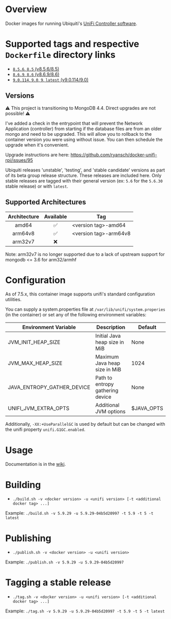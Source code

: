 # Overview

Docker images for running Ubiquiti's [UniFi Controller software](https://www.ubnt.com/download/unifi/).

# Supported tags and respective `Dockerfile` directory links

- [`8.5.6`, `8.5` (v8.5.6/8.5)](https://github.com/ryansch/docker-unifi-rpi/tree/v8.5.6/8.5)
- [`8.6.9`, `8.6` (v8.6.9/8.6)](https://github.com/ryansch/docker-unifi-rpi/tree/v8.6.9/8.6)
- [`9.0.114`, `9.0`, `9`, `latest` (v9.0.114/9.0)](https://github.com/ryansch/docker-unifi-rpi/tree/v9.9.114/9.0)

## Versions

⚠️  This project is transitioning to MongoDB 4.4. Direct upgrades are not possible! ⚠️

I've added a check in the entrypoint that will prevent the Network Application (controller) from starting if
the database files are from an older mongo and need to be upgraded. This will allow you to rollback to the container version you were using without issue. You can then schedule the upgrade when it's convenient.

Upgrade instructions are here: <https://github.com/ryansch/docker-unifi-rpi/issues/95>

Ubiquiti releases 'unstable', 'testing', and 'stable candidate' versions as part of its beta group release structure.  These releases are included here.  Only stable releases are tagged with their general version (ex: `5.6` for the `5.6.30` stable release) or with `latest`.

## Supported Architectures

| Architecture | Available | Tag |
| :----: | :----: | ---- |
| amd64 | ✅ | \<version tag\>-amd64 |
| arm64v8 | ✅ | \<version tag\>-arm64v8 |
| arm32v7 | ❌ | |

Note: arm32v7 is no longer supported due to a lack of upstream support for mongodb <= 3.6 for arm32/armhf

# Configuration

As of 7.5.x, this container image supports unifi's standard configuration utilities.

You can supply a system.properties file at `/var/lib/unifi/system.properies` (in the container) or set any of the following environment variables:

| Environment Variable | Description | Default |
| --- | --- | --- |
| JVM_INIT_HEAP_SIZE | Initial Java heap size in MiB | None |
| JVM_MAX_HEAP_SIZE | Maximum Java heap size in MiB | 1024 |
| JAVA_ENTROPY_GATHER_DEVICE | Path to entropy gathering device | None |
| UNIFI_JVM_EXTRA_OPTS | Additional JVM options | $JAVA_OPTS |

Additionally, `-XX:+UseParallelGC` is used by default but can be changed with the unifi property `unifi.G1GC.enabled`.

# Usage

Documentation is in the [wiki](https://github.com/ryansch/docker-unifi-rpi/wiki).

# Building

- `./build.sh -v <docker version> -u <unifi version> [-t <additional docker tag> ...]`

Example: `./build.sh -v 5.9.29 -u 5.9.29-04b5d20997 -t 5.9 -t 5 -t latest`

# Publishing

- `./publish.sh -v <docker version> -u <unifi version>`

Example: `./publish.sh -v 5.9.29 -u 5.9.29-04b5d20997`

# Tagging a stable release

- `./tag.sh -v <docker version> -u <unifi version> [-t <additional docker tag> ...]`

Example: `./tag.sh -v 5.9.29 -u 5.9.29-04b5d20997 -t 5.9 -t 5 -t latest`
